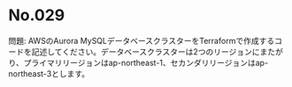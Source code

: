 # No.029

問題: AWSのAurora MySQLデータベースクラスターをTerraformで作成するコードを記述してください。データベースクラスターは2つのリージョンにまたがり、プライマリリージョンはap-northeast-1、セカンダリリージョンはap-northeast-3とします。
